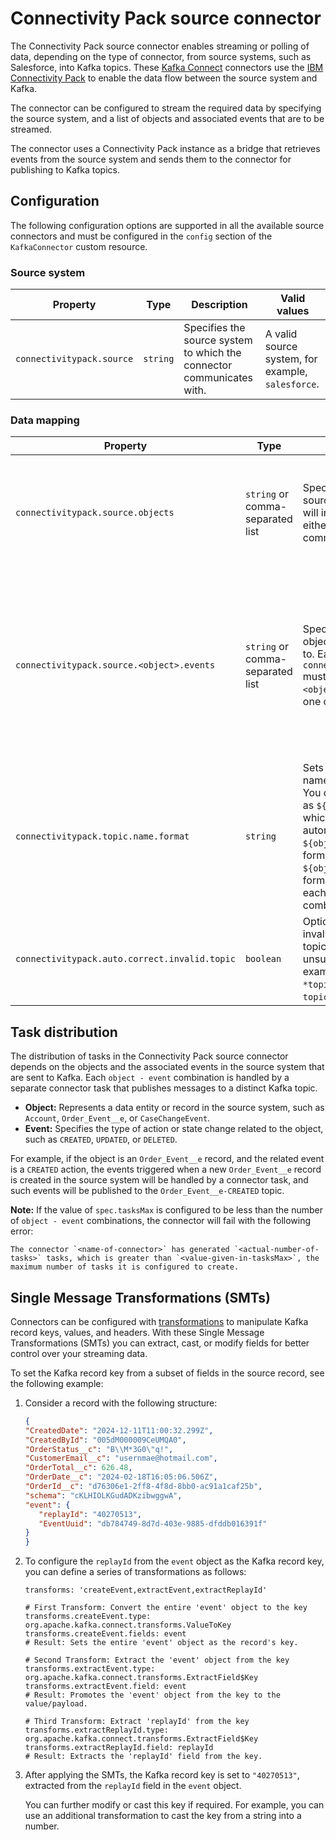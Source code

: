# Connectivity Pack source connector

The Connectivity Pack source connector enables streaming or polling of data, depending on the type of connector, from source systems, such as Salesforce, into Kafka topics. These [Kafka Connect](http://kafka.apache.org/documentation.html#connect) connectors use the [IBM Connectivity Pack](../ibm-connectivity-pack/README.md) to enable the data flow between the source system and Kafka.

The connector can be configured to stream the required data by specifying the source system, and a list of objects and associated events that are to be streamed.

The connector uses a Connectivity Pack instance as a bridge that retrieves events from the source system and sends them to the connector for publishing to Kafka topics.

## Configuration

The following configuration options are supported in all the available source connectors and must be configured in the `config` section of the `KafkaConnector` custom resource.

### Source system

| Property                              | Type      | Description                                                     | Valid values                                      |
| ------------------------------------- | --------- |-----------------------------------------------------------------|---------------------------------------------------|
| `connectivitypack.source`             | `string`  | Specifies the source system to which the connector communicates with. | A valid source system, for example, `salesforce`. |

### Data mapping

| Property                                      | Type                             | Description                                                                                                                                                                                                                                                                                                                                                                 | Valid values                                                                                                                                  |
| --------------------------------------------- | -------------------------------- | --------------------------------------------------------------------------------------------------------------------------------------------------------------------------------------------------------------------------------------------------------------------------------------------------------------------------------------------------------------------------- | --------------------------------------------------------------------------------------------------------------------------------------------- |
| `connectivitypack.source.objects`             | `string` or comma-separated list | Specifies the objects in the source system that the connector will interact with. You can provide either a single object, or a comma-separated list of objects.                                                                                                                                                                                                             | Values depend on your source system. For example, in Salesforce, valid values include any object that support `Platform Event`, `Change Data Capture` or `Polling`. In Github, valid value is `Issue`.|
| `connectivitypack.source.<object>.events`     | `string` or comma-separated list | Specifies the events for each object that the connector listens to. Each object specified in `connectivitypack.source.objects` must have corresponding events. `<object>` must be replaced with one of the specified objects.                                                                                                                                               | Events supported by each object on your source system. For example, in Salesforce, valid events are `CREATED`, `UPDATED`, `DELETED`, `CREATED_POLLER`, `UPDATED_POLLER`, or `CREATEDORUPDATED_POLLER` depending on the type of object. In Github, valid events are `CREATED_POLLER`, `UPDATED_POLLER`, or `CREATEDORUPDATED_POLLER`.                     |
| `connectivitypack.topic.name.format`          | `string`                         | Sets the format for Kafka topic names created by the connector. You can use placeholders such as `${object}` and `${eventType}`, which the connector will replace automatically. Including `${object}` or `${eventType}` in the format is optional. For example, `${object}-topic-name` is a valid format. A topic will be created for each `object-eventType` combination. | Default: `${object}-${eventType}`                                                                                                             |
| `connectivitypack.auto.correct.invalid.topic` | `boolean`                        | Optional: Automatically converts invalid topic names to valid Kafka topic names by replacing unsupported characters. For example, the topic name `*topicname` will be converted to `-topicname` by replacing `*` with `-`.                                                                                                                                                  | `true` or `false` 

## Task distribution

The distribution of tasks in the Connectivity Pack source connector depends on the objects and the associated events in the source system that are sent to Kafka. Each `object - event` combination is handled by a separate connector task that publishes messages to a distinct Kafka topic.

- **Object:** Represents a data entity or record in the source system, such as `Account`, `Order_Event__e`, or `CaseChangeEvent`.
- **Event:** Specifies the type of action or state change related to the object, such as `CREATED`, `UPDATED`, or `DELETED`.

For example, if the object is an `Order_Event__e` record, and the related event is a `CREATED` action, the events triggered when a new `Order_Event__e` record is created in the source system will be handled by a connector task, and such events will be published to the `Order_Event__e-CREATED` topic.

**Note:** If the value of `spec.tasksMax` is configured to be less than the number of `object - event` combinations, the connector will fail with the following error:

```shell
The connector `<name-of-connector>` has generated `<actual-number-of-tasks>` tasks, which is greater than `<value-given-in-tasksMax>`, the maximum number of tasks it is configured to create.
```
## Single Message Transformations (SMTs)

Connectors can be configured with [transformations](https://kafka.apache.org/documentation.html#connect_transforms) to manipulate Kafka record keys, values, and headers. With these Single Message Transformations (SMTs) you can extract, cast, or modify fields for better control over your streaming data.

To set the Kafka record key from a subset of fields in the source record, see the following example:

1. Consider a record with the following structure:


   ```json
   {
   "CreatedDate": "2024-12-11T11:00:32.299Z",
   "CreatedById": "005dM000009CeUMQA0",
   "OrderStatus__c": "B\\M*3G0\"q!",
   "CustomerEmail__c": "usernmae@hotmail.com",
   "OrderTotal__c": 626.48,
   "OrderDate__c": "2024-02-18T16:05:06.506Z",
   "OrderId__c": "d76306e1-2ff8-4f8d-8bb0-ac91a1caf25b",
   "schema": "cKLHIOLKGudADKzibwggwA",
   "event": {
      "replayId": "40270513",
      "EventUuid": "db784749-8d7d-403e-9885-dfddb016391f"
   }
   }
   ```


2. To configure the `replayId` from the `event` object as the Kafka record key, you can define a series of transformations as follows:

   ```shell
   transforms: 'createEvent,extractEvent,extractReplayId'

   # First Transform: Convert the entire 'event' object to the key
   transforms.createEvent.type: org.apache.kafka.connect.transforms.ValueToKey
   transforms.createEvent.fields: event
   # Result: Sets the entire 'event' object as the record's key.

   # Second Transform: Extract the 'event' object from the key
   transforms.extractEvent.type: org.apache.kafka.connect.transforms.ExtractField$Key
   transforms.extractEvent.field: event
   # Result: Promotes the 'event' object from the key to the value/payload.

   # Third Transform: Extract 'replayId' from the key
   transforms.extractReplayId.type: org.apache.kafka.connect.transforms.ExtractField$Key
   transforms.extractReplayId.field: replayId
   # Result: Extracts the 'replayId' field from the key.
   ```


3. After applying the SMTs, the Kafka record key is set to `"40270513"`, extracted from the `replayId` field in the `event` object.

   You can further modify or cast this key if required. For example, you can use an additional transformation to cast the key from a string into a number.
